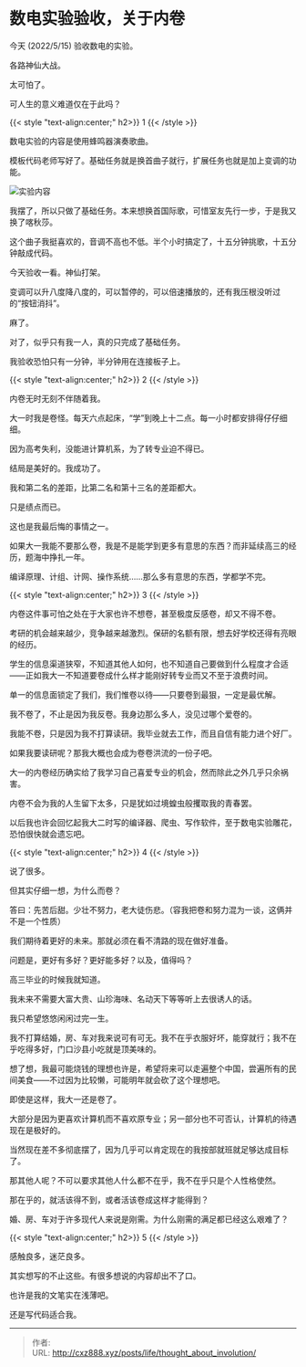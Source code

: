#  数电实验验收，关于内卷


今天 (2022/5/15) 验收数电的实验。

各路神仙大战。

太可怕了。

<!--more-->

可人生的意义难道仅在于此吗？

{{< style "text-align:center;" h2>}}
1
{{< /style >}}

数电实验的内容是使用蜂鸣器演奏歌曲。

模板代码老师写好了。基础任务就是换首曲子就行，扩展任务也就是加上变调的功能。

![实验内容](/images/thought_about_involution_1.png)

我摆了，所以只做了基础任务。本来想换首国际歌，可惜室友先行一步，于是我又换了喀秋莎。

这个曲子我挺喜欢的，音调不高也不低。半个小时搞定了，十五分钟挑歌，十五分钟敲成代码。

今天验收一看。神仙打架。

变调可以升八度降八度的，可以暂停的，可以倍速播放的，还有我压根没听过的“按钮消抖”。

麻了。

对了，似乎只有我一人，真的只完成了基础任务。

我验收恐怕只有一分钟，半分钟用在连接板子上。

{{< style "text-align:center;" h2>}}
2
{{< /style >}}

内卷无时无刻不伴随着我。

大一时我是卷怪。每天六点起床，“学”到晚上十二点。每一小时都安排得仔仔细细。

因为高考失利，没能进计算机系，为了转专业迫不得已。

结局是美好的。我成功了。

我和第二名的差距，比第二名和第十三名的差距都大。

只是绩点而已。

这也是我最后悔的事情之一。

如果大一我能不要那么卷，我是不是能学到更多有意思的东西？而非延续高三的经历，题海中挣扎一年。

编译原理、计组、计网、操作系统……那么多有意思的东西，学都学不完。

{{< style "text-align:center;" h2>}}
3
{{< /style >}}

内卷这件事可怕之处在于大家也许不想卷，甚至极度反感卷，却又不得不卷。

考研的机会越来越少，竞争越来越激烈。保研的名额有限，想去好学校还得有亮眼的经历。

学生的信息渠道狭窄，不知道其他人如何，也不知道自己要做到什么程度才合适——正如我大一不知道要卷成什么样才能刚好转专业而又不至于浪费时间。

单一的信息面锁定了我们，我们惟卷以待——只要卷到最狠，一定是最优解。

我不卷了，不止是因为我反卷。我身边那么多人，没见过哪个爱卷的。

我能不卷，只是因为我不打算读研。我毕业就去工作，而且自信有能力进个好厂。

如果我要读研呢？那我大概也会成为卷卷洪流的一份子吧。

大一的内卷经历确实给了我学习自己喜爱专业的机会，然而除此之外几乎只余祸害。

内卷不会为我的人生留下太多，只是犹如过境蝗虫般攫取我的青春罢。

以后我也许会回忆起我大二时写的编译器、爬虫、写作软件，至于数电实验雕花，恐怕很快就会遗忘吧。

{{< style "text-align:center;" h2>}}
4
{{< /style >}}

说了很多。

但其实仔细一想，为什么而卷？

答曰：先苦后甜。少壮不努力，老大徒伤悲。（容我把卷和努力混为一谈，这俩并不是一个性质）

我们期待着更好的未来。那就必须在看不清路的现在做好准备。

问题是，更好有多好？更好能多好？以及，值得吗？

高三毕业的时候我就知道。

我未来不需要大富大贵、山珍海味、名动天下等等听上去很诱人的话。

我只希望悠悠闲闲过完一生。

我不打算结婚，房、车对我来说可有可无。我不在乎衣服好坏，能穿就行；我不在乎吃得多好，门口沙县小吃就是顶美味的。

想了想，我最可能烧钱的理想也许是，希望将来可以走遍整个中国，尝遍所有的民间美食——不过因为比较懒，可能明年就会砍了这个理想吧。

即使是这样，我大一还是卷了。

大部分是因为更喜欢计算机而不喜欢原专业；另一部分也不可否认，计算机的待遇现在是极好的。

当然现在差不多彻底摆了，因为几乎可以肯定现在的我按部就班就足够达成目标了。

那其他人呢？不可以要求其他人什么都不在乎，我不在乎只是个人性格使然。

那在乎的，就活该得不到，或者活该卷成这样才能得到？

婚、房、车对于许多现代人来说是刚需。为什么刚需的满足都已经这么艰难了？

{{< style "text-align:center;" h2>}}
5
{{< /style >}}

感触良多，迷茫良多。

其实想写的不止这些。有很多想说的内容却出不了口。

也许是我的文笔实在浅薄吧。

还是写代码适合我。


---

> 作者: <no value>  
> URL: http://cxz888.xyz/posts/life/thought_about_involution/  

